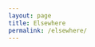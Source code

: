 ```yaml
---
layout: page
title: Elsewhere
permalink: /elsewhere/
---
```


<script>window.location.replace("http://aeb.sr/about#and-elsewhere");</script>
